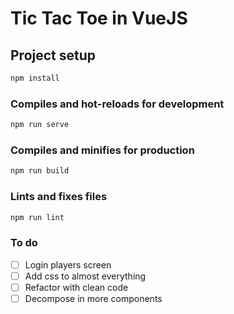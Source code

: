 # Tic Tac Toe in VueJS

## Project setup
```bash
npm install
```

### Compiles and hot-reloads for development
```bash
npm run serve
```

### Compiles and minifies for production
```bash
npm run build
```

### Lints and fixes files
```bash
npm run lint
```

### To do
- [ ] Login players screen
- [ ] Add css to almost everything
- [ ] Refactor with clean code
- [ ] Decompose in more components